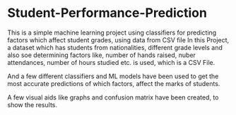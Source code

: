 # Student-Performance-Prediction
This is a simple machine learning project using classifiers for predicting factors which affect student grades, using data from CSV file
In this Project, a dataset which has students from nationalities, different grade levels and also soe determining factors like, number of hands raised, nuber attendances, number of hours studied etc. is used, which is a CSV File.

And a few different classifiers and ML models have been used to get the most accurate predictions of which factors, affect the marks of students.

A few visual aids like graphs and confusion matrix have been created, to show the results.
